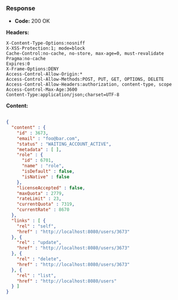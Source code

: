 ### Response

* **Code:** 200 OK

**Headers:**

`X-Content-Type-Options:nosniff`  
`X-XSS-Protection:1; mode=block`  
`Cache-Control:no-cache, no-store, max-age=0, must-revalidate`  
`Pragma:no-cache`  
`Expires:0`  
`X-Frame-Options:DENY`  
`Access-Control-Allow-Origin:*`  
`Access-Control-Allow-Methods:POST, PUT, GET, OPTIONS, DELETE`  
`Access-Control-Allow-Headers:authorization, content-type, scope`  
`Access-Control-Max-Age:3600`  
`Content-Type:application/json;charset=UTF-8`  

**Content:**

```json
    
{
  "content" : {
    "id" : 3673,
    "email" : "foo@bar.com",
    "status" : "WAITING_ACCOUNT_ACTIVE",
    "metadata" : [ ],
    "role" : {
      "id" : 6701,
      "name" : "role",
      "isDefault" : false,
      "isNative" : false
    },
    "licenseAccepted" : false,
    "maxQuota" : 2779,
    "rateLimit" : 23,
    "currentQuota" : 7319,
    "currentRate" : 8670
  },
  "links" : [ {
    "rel" : "self",
    "href" : "http://localhost:8080/users/3673"
  }, {
    "rel" : "update",
    "href" : "http://localhost:8080/users/3673"
  }, {
    "rel" : "delete",
    "href" : "http://localhost:8080/users/3673"
  }, {
    "rel" : "list",
    "href" : "http://localhost:8080/users"
  } ]
}
```
